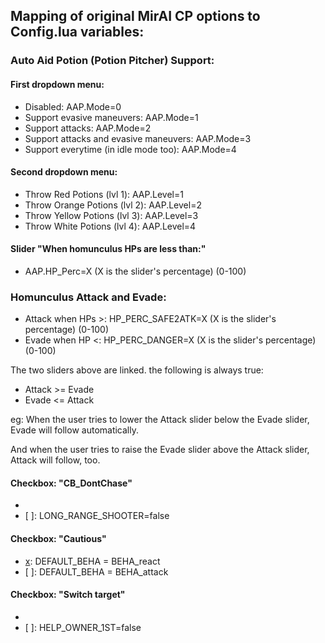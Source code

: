 ## Mapping of original MirAI CP options to Config.lua variables:

### Auto Aid Potion (Potion Pitcher) Support:

#### First dropdown menu:
- Disabled:                              AAP.Mode=0
- Support evasive maneuvers:             AAP.Mode=1
- Support attacks:                       AAP.Mode=2
- Support attacks and evasive maneuvers: AAP.Mode=3
- Support everytime (in idle mode too):  AAP.Mode=4

#### Second dropdown menu:
- Throw Red Potions (lvl 1):    AAP.Level=1
- Throw Orange Potions (lvl 2): AAP.Level=2
- Throw Yellow Potions (lvl 3): AAP.Level=3
- Throw White Potions (lvl 4):  AAP.Level=4

#### Slider "When homunculus HPs are less than:"
- AAP.HP_Perc=X  (X is the slider's percentage) (0-100)


### Homunculus Attack and Evade:

- Attack when HPs >: HP_PERC_SAFE2ATK=X  (X is the slider's percentage) (0-100)
- Evade when HP <:   HP_PERC_DANGER=X    (X is the slider's percentage) (0-100)

The two sliders above are linked. the following is always true:
- Attack >= Evade
- Evade  <= Attack

eg: When the user tries to lower the Attack slider below the Evade slider, Evade will follow automatically.

And when the user tries to raise the Evade slider above the Attack slider, Attack will follow, too.


#### Checkbox: "CB_DontChase"
- [x]:  LONG_RANGE_SHOOTER=true
- [ ]:  LONG_RANGE_SHOOTER=false

#### Checkbox: "Cautious"
- [x]:  DEFAULT_BEHA = BEHA_react
- [ ]:  DEFAULT_BEHA = BEHA_attack

#### Checkbox: "Switch target"
- [x]:  HELP_OWNER_1ST=true
- [ ]:  HELP_OWNER_1ST=false

